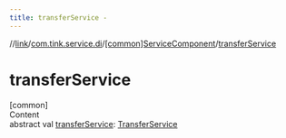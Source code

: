 ```yaml
---
title: transferService -
---
```

//[link](../../index.md)/[com.tink.service.di](../index.md)/[[common]ServiceComponent](index.md)/[transferService](transfer-service.md)



# transferService  
[common]  
Content  
abstract val [transferService](transfer-service.md): [TransferService](../../com.tink.service.transfer/[common]-transfer-service/index.md)  



